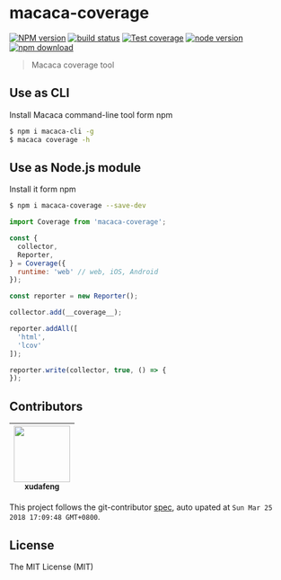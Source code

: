 # macaca-coverage

[![NPM version][npm-image]][npm-url]
[![build status][travis-image]][travis-url]
[![Test coverage][coveralls-image]][coveralls-url]
[![node version][node-image]][node-url]
[![npm download][download-image]][download-url]

[npm-image]: https://img.shields.io/npm/v/macaca-coverage.svg?style=flat-square
[npm-url]: https://npmjs.org/package/macaca-coverage
[travis-image]: https://img.shields.io/travis/macacajs/macaca-coverage.svg?style=flat-square
[travis-url]: https://travis-ci.org/macacajs/macaca-coverage
[coveralls-image]: https://img.shields.io/coveralls/macacajs/macaca-coverage.svg?style=flat-square
[coveralls-url]: https://coveralls.io/r/macacajs/macaca-coverage?branch=master
[node-image]: https://img.shields.io/badge/node.js-%3E=_8-green.svg?style=flat-square
[node-url]: http://nodejs.org/download/
[download-image]: https://img.shields.io/npm/dm/macaca-coverage.svg?style=flat-square
[download-url]: https://npmjs.org/package/macaca-coverage

> Macaca coverage tool

## Use as CLI

Install Macaca command-line tool form npm

```bash
$ npm i macaca-cli -g
$ macaca coverage -h
```

## Use as Node.js module

Install it form npm

```bash
$ npm i macaca-coverage --save-dev
```

```javascript
import Coverage from 'macaca-coverage';

const {
  collector,
  Reporter,
} = Coverage({
  runtime: 'web' // web, iOS, Android
});

const reporter = new Reporter();

collector.add(__coverage__);

reporter.addAll([
  'html',
  'lcov'
]);

reporter.write(collector, true, () => {
});
```

<!-- GITCONTRIBUTOR_START -->

## Contributors

|[<img src="https://avatars1.githubusercontent.com/u/1011681?v=4" width="100px;"/><br/><sub><b>xudafeng</b></sub>](https://github.com/xudafeng)<br/>
| :---: |


This project follows the git-contributor [spec](https://github.com/xudafeng/git-contributor.git), auto upated at `Sun Mar 25 2018 17:09:48 GMT+0800`.

<!-- GITCONTRIBUTOR_END -->

## License

The MIT License (MIT)
